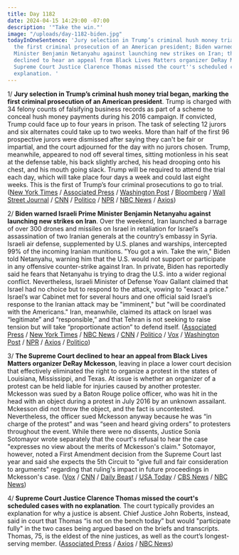 ```yaml
---
title: Day 1182
date: 2024-04-15 14:29:00 -07:00
description: '"Take the win."'
image: "/uploads/day-1182-biden.jpg"
todayInOneSentence: 'Jury selection in Trump’s criminal hush money trial began, marking
  the first criminal prosecution of an American president; Biden warned Israeli Prime
  Minister Benjamin Netanyahu against launching new strikes on Iran; the Supreme Court
  declined to hear an appeal from Black Lives Matters organizer DeRay Mckesson; and
  Supreme Court Justice Clarence Thomas missed the court''s scheduled cases with no
  explanation. '
---
```


1/ **Jury selection in Trump’s criminal hush money trial began, marking the first criminal prosecution of an American president**. Trump is charged with 34 felony counts of falsifying business records as part of a scheme to conceal hush money payments during his 2016 campaign. If convicted, Trump could face up to four years in prison. The task of selecting 12 jurors and six alternates could take up to two weeks. More than half of the first 96 prospective jurors were dismissed after saying they can't be fair or impartial, and the court adjourned for the day with no jurors chosen. Trump, meanwhile, appeared to nod off several times, sitting motionless in his seat at the defense table, his back slightly arched, his head drooping onto his chest, and his mouth going slack. Trump will be required to attend the trial each day, which will take place four days a week and could last eight weeks. This is the first of Trump’s four criminal prosecutions to go to trial. ([New York Times](https://www.nytimes.com/live/2024/04/15/nyregion/trump-hush-money-trial) / [Associated Press](https://apnews.com/live/trump-trial-hush-money-updates-april-15) / [Washington Post](https://www.washingtonpost.com/politics/2024/04/15/trump-hush-money-trial-jury-selection-live-updates/) / [Bloomberg](https://www.bloomberg.com/news/articles/2024-04-15/trump-arrives-at-court-for-start-of-his-first-criminal-trial?sref=MIBMEEoj) / [Wall Street Journal](https://www.wsj.com/us-news/law/trump-hush-money-trial-jury-2bc58769?mod=hp_lead_pos3) / [CNN](https://www.cnn.com/politics/live-news/trump-hush-money-trial-04-15-24/index.html) / [Politico](https://www.politico.com/live-updates/2024/04/15/trump-hush-money-criminal-trial/trump-trial-nap-courtroom-00152323) / [NPR](https://www.npr.org/2024/04/15/1238536885/trump-hush-money-trial) / [NBC News](https://www.nbcnews.com/politics/donald-trump/live-blog/trump-hush-money-trial-stormy-daniels-michael-cohen-live-updates-rcna145934) / [Axios](https://www.axios.com/2024/04/14/trump-new-york-criminal-trial-jury-selection))

2/ **Biden warned Israeli Prime Minister Benjamin Netanyahu against launching new strikes on Iran**. Over the weekend, Iran launched a barrage of over 300 drones and missiles on Israel in retaliation for Israel’s assassination of two Iranian generals at the country’s embassy in Syria. Israeli air defense, supplemented by U.S. planes and warships, intercepted 99% of the incoming Iranian munitions. "You got a win. Take the win," Biden told Netanyahu, warning him that the U.S. would not support or participate in any offensive counter-strike against Iran. In private, Biden has reportedly said he fears that Netanyahu is trying to drag the U.S. into a wider regional conflict. Nevertheless, Israeli Minister of Defense Yoav Gallant claimed that Israel had no choice but to respond to the attack, vowing to "exact a price." Israel’s war Cabinet met for several hours and one official said Israel’s response to the Iranian attack may be "imminent," but "will be coordinated with the Americans." Iran, meanwhile, claimed its attack on Israel was “legitimate” and “responsible,” and that Tehran is not seeking to raise tension but will take “proportionate action” to defend itself. ([Associated Press](https://apnews.com/article/israel-iran-hamas-latest-04-15-2024-05ca1ac2780defa8a1a0345754708512) / [New York Times](https://www.nytimes.com/live/2024/04/15/world/iran-israel-gaza-war-news) / [NBC News](https://www.nbcnews.com/news/world/live-blog/iran-attack-live-updates-rcna147781) / [CNN](https://www.cnn.com/middleeast/live-news/israel-hamas-war-gaza-news-04-15-24/index.html) / [Politico](https://www.politico.com/news/2024/04/14/us-warns-iran-calls-on-security-council-to-condemn-attack-on-israel-00152160) / [Vox](https://www.vox.com/2024/4/15/24130346/israel-iran-attack-regional-war-april-drone-missile) / [Washington Post](https://www.washingtonpost.com/world/2024/04/15/israel-iran-hamas-war-news-gaza-palestine/) / [NPR](https://www.npr.org/2024/04/14/1244693369/iran-israel-middle-east-what-to-know) / [Axios](https://www.axios.com/2024/04/15/israel-iran-attack-missiles-retaliation) / [Politico](https://www.politico.com/news/2024/04/14/biden-netanyahu-u-s-wont-join-counter-strike-iran-00152130))

3/ **The Supreme Court declined to hear an appeal from Black Lives Matters organizer DeRay Mckesson**, leaving in place a lower court decision that effectively eliminated the right to organize a protest in the states of Louisiana, Mississippi, and Texas. At issue is whether an organizer of a protest can be held liable for injuries caused by another protester. Mckesson was sued by a Baton Rouge police officer, who was hit in the head with an object during a protest in July 2016 by an unknown assailant. Mckesson did not throw the object, and the fact is uncontested. Nevertheless, the officer sued Mckesson anyway because he was “in charge of the protest” and was “seen and heard giving orders” to protesters throughout the event. While there were no dissents, Justice Sonia Sotomayor wrote separately that the court's refusal to hear the case "expresses no view about the merits of Mckesson's claim." Sotomayor, however, noted a First Amendment decision from the Supreme Court last year and said she expects the 5th Circuit to "give full and fair consideration to arguments" regarding that ruling's impact in future proceedings in Mckesson's case. ([Vox](https://www.vox.com/scotus/24080080/supreme-court-mckesson-doe-first-amendment-protest-black-lives-matter) / [CNN](https://www.cnn.com/2024/04/15/politics/deray-mckesson-first-amendment-supreme-court/index.html) / [Daily Beast](https://www.thedailybeast.com/scotus-strangles-protest-rights-in-3-southern-states-by-refusing-to-hear-case) / [USA Today](https://www.usatoday.com/story/news/politics/2024/04/15/supreme-court-blm-protest-deray-mckesson/73147285007/) / [CBS News](https://www.cbsnews.com/news/supreme-court-appeal-black-lives-matter-activist-deray-mckesson-lawsuit-police-officer/) / [NBC News](https://www.nbcnews.com/politics/supreme-court/supreme-court-rejects-blm-activists-bid-evade-police-officers-lawsuit-rcna140048))

4/ **Supreme Court Justice Clarence Thomas missed the court's scheduled cases with no explanation**. The court typically provides an explanation for why a justice is absent. Chief Justice John Roberts, instead, said in court that Thomas “is not on the bench today” but would "participate fully" in the two cases being argued based on the briefs and transcripts. Thomas, 75, is the eldest of the nine justices, as well as the court’s longest-serving member. ([Associated Press](https://apnews.com/article/supreme-court-clarence-thomas-absent-abea8082774900c15766c4c7dd3398e6) / [Axios](https://www.axios.com/2024/04/15/clarence-thomas-absent-supreme-court) / [NBC News](https://www.nbcnews.com/politics/supreme-court/justice-clarence-thomas-misses-supreme-court-arguments-rcna147826))
